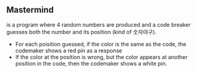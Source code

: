 ## Mastermind  
is a program where 4 random numbers are produced and a code breaker guesses both the number and its position (kind of 숫자야구).  
- For each poisition guessed, if the color is the same as the code, the codemaker shows a red pin as a response  
- If the color at the position is wrong, but the color appears at another position in the code, then the codemaker shows a white pin.

